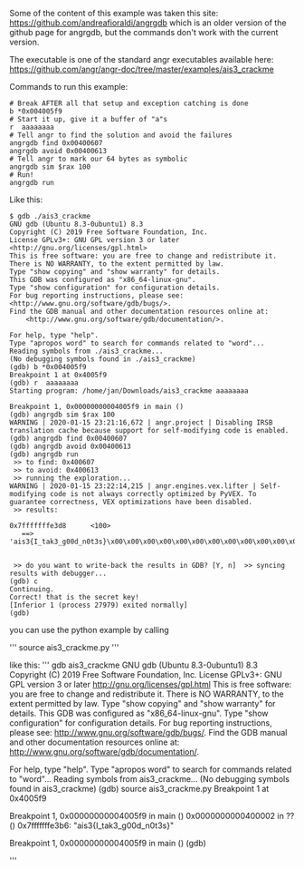 Some of the content of this example was taken this site:
https://github.com/andreafioraldi/angrgdb
which is an older version of the github page for angrgdb, but the commands don't work with the current version.

The executable is one of the standard angr executables available here:
https://github.com/angr/angr-doc/tree/master/examples/ais3_crackme

Commands to run this example:
```
# Break AFTER all that setup and exception catching is done
b *0x004005f9
# Start it up, give it a buffer of "a"s
r  aaaaaaaa
# Tell angr to find the solution and avoid the failures
angrgdb find 0x00400607
angrgdb avoid 0x00400613
# Tell angr to mark our 64 bytes as symbolic
angrgdb sim $rax 100
# Run!
angrgdb run
```
Like this:
```
$ gdb ./ais3_crackme 
GNU gdb (Ubuntu 8.3-0ubuntu1) 8.3
Copyright (C) 2019 Free Software Foundation, Inc.
License GPLv3+: GNU GPL version 3 or later <http://gnu.org/licenses/gpl.html>
This is free software: you are free to change and redistribute it.
There is NO WARRANTY, to the extent permitted by law.
Type "show copying" and "show warranty" for details.
This GDB was configured as "x86_64-linux-gnu".
Type "show configuration" for configuration details.
For bug reporting instructions, please see:
<http://www.gnu.org/software/gdb/bugs/>.
Find the GDB manual and other documentation resources online at:
    <http://www.gnu.org/software/gdb/documentation/>.

For help, type "help".
Type "apropos word" to search for commands related to "word"...
Reading symbols from ./ais3_crackme...
(No debugging symbols found in ./ais3_crackme)
(gdb) b *0x004005f9
Breakpoint 1 at 0x4005f9
(gdb) r  aaaaaaaa
Starting program: /home/jan/Downloads/ais3_crackme aaaaaaaa

Breakpoint 1, 0x00000000004005f9 in main ()
(gdb) angrgdb sim $rax 100
WARNING | 2020-01-15 23:21:16,672 | angr.project | Disabling IRSB translation cache because support for self-modifying code is enabled.
(gdb) angrgdb find 0x00400607
(gdb) angrgdb avoid 0x00400613
(gdb) angrgdb run
 >> to find: 0x400607
 >> to avoid: 0x400613
 >> running the exploration...
WARNING | 2020-01-15 23:22:14,215 | angr.engines.vex.lifter | Self-modifying code is not always correctly optimized by PyVEX. To guarantee correctness, VEX optimizations have been disabled.
 >> results:

0x7fffffffe3d8      <100>
   ==> 'ais3{I_tak3_g00d_n0t3s}\x00\x00\x00\x00\x00\x00\x00\x00\x00\x00\x00\x00\x00\x00\x00\x00\x00\x00\x00\x00\x00\x00\x00\x00\x00\x00\x00\x00\x00\x00\x00\x00\x00\x00\x00\x00\x00\x00\x00\x00\x00\x00\x00\x00\x00\x00\x00\x00\x00\x00\x00\x00\x00\x00\x00\x00\x00\x00\x00\x00\x00\x00\x00\x00\x00\x00\x00\x00\x00\x00\x00\x00\x00\x00\x00\x00\x00'


 >> do you want to write-back the results in GDB? [Y, n]  >> syncing results with debugger...
(gdb) c
Continuing.
Correct! that is the secret key!
[Inferior 1 (process 27979) exited normally]
(gdb) 

```

you can use the python example by calling 

''' source ais3_crackme.py '''

like this:
'''
gdb ais3_crackme 
GNU gdb (Ubuntu 8.3-0ubuntu1) 8.3
Copyright (C) 2019 Free Software Foundation, Inc.
License GPLv3+: GNU GPL version 3 or later <http://gnu.org/licenses/gpl.html>
This is free software: you are free to change and redistribute it.
There is NO WARRANTY, to the extent permitted by law.
Type "show copying" and "show warranty" for details.
This GDB was configured as "x86_64-linux-gnu".
Type "show configuration" for configuration details.
For bug reporting instructions, please see:
<http://www.gnu.org/software/gdb/bugs/>.
Find the GDB manual and other documentation resources online at:
    <http://www.gnu.org/software/gdb/documentation/>.

For help, type "help".
Type "apropos word" to search for commands related to "word"...
Reading symbols from ais3_crackme...
(No debugging symbols found in ais3_crackme)
(gdb) source ais3_crackme.py 
Breakpoint 1 at 0x4005f9

Breakpoint 1, 0x00000000004005f9 in main ()
0x0000000000400002 in ?? ()
0x7fffffffe3b6:	"ais3{I_tak3_g00d_n0t3s}"

Breakpoint 1, 0x00000000004005f9 in main ()
(gdb) 

'''

